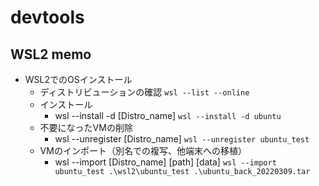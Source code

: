 # devtools

## WSL2 memo
- WSL2でのOSインストール
  - ディストリビューションの確認
  `wsl --list --online`
  - インストール
    - wsl --install -d [Distro_name]
    `wsl --install -d ubuntu`
  - 不要になったVMの削除
    - wsl --unregister [Distro_name]
    `wsl --unregister ubuntu_test`
  - VMのインポート（別名での複写、他端末への移植）
    - wsl --import [Distro_name] [path] [data]
    `wsl --import ubuntu_test .\wsl2\ubuntu_test .\ubuntu_back_20220309.tar`

